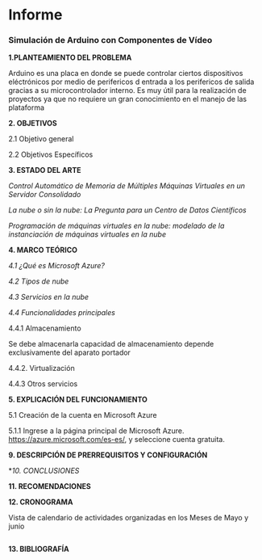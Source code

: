 # Informe

### Simulación de Arduino con Componentes de Vídeo

**1.PLANTEAMIENTO DEL PROBLEMA**

Arduino es una placa en donde se puede controlar ciertos dispositivos eléctrónicos por medio de perifericos d entrada a los perifericos de salida gracias a su microcontrolador interno. Es muy útil para la realización de proyectos ya que no requiere un gran conocimiento en el manejo de las plataforma 

**2. OBJETIVOS**

2.1 Objetivo general



2.2 Objetivos Específicos



**3. ESTADO DEL ARTE**

*Control Automático de Memoria de Múltiples Máquinas Virtuales en un Servidor Consolidado*

*La nube o sin la nube: La Pregunta para un Centro de Datos Científicos*

*Programación de máquinas virtuales en la nube: modelado de la instanciación de máquinas virtuales en la nube*

**4. MARCO TEÓRICO**

*4.1 ¿Qué es Microsoft Azure?*

*4.2 Tipos de nube*

*4.3 Servicios en la nube*

*4.4 Funcionalidades principales*

4.4.1 Almacenamiento

Se debe almacenarla capacidad de almacenamiento depende exclusivamente del aparato portador

4.4.2. Virtualización

4.4.3 Otros servicios

**5. EXPLICACIÓN DEL FUNCIONAMIENTO**

5.1	Creación de la cuenta en Microsoft Azure

5.1.1 Ingrese a la página principal de Microsoft Azure. https://azure.microsoft.com/es-es/, y seleccione cuenta gratuita.



**9. DESCRIPCIÓN DE PRERREQUISITOS Y CONFIGURACIÓN**

**10.	CONCLUSIONES*


**11.	RECOMENDACIONES**


**12.	CRONOGRAMA**

Vista de calendario de actividades organizadas en los Meses de Mayo y junio

![]()

**13.	BIBLIOGRAFÍA**


